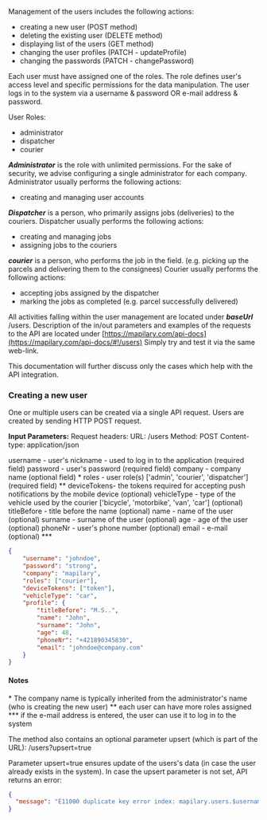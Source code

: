 Management of the users includes the following actions:

* creating a new user (POST method)
* deleting the existing user (DELETE method)
* displaying list of the users  (GET method)
* changing the user profiles (PATCH - updateProfile)
* changing the passwords (PATCH - changePassword)

Each user must have assigned one of the roles. The role defines user's access level and specific permissions 
for the data manipulation. The user logs in to the system via a username & password OR e-mail address & password. 

User Roles:

* administrator
* dispatcher
* courier

***Administrator*** is the role with unlimited permissions. For the sake of security, we advise configuring a single administrator for each company.
Administrator usually performs the following actions:

* creating and managing user accounts


***Dispatcher*** is a person, who primarily assigns jobs (deliveries) to the couriers.
Dispatcher usually performs the following actions:

* creating and managing jobs
* assigning jobs to the couriers


***courier*** is a person, who performs the job in the field. (e.g. picking up the parcels and delivering them to the consignees)
Courier usually performs the following actions:

* accepting jobs assigned by the dispatcher
* marking the jobs as completed (e.g. parcel successfully delivered)

All activities falling within the user management are located under ***baseUrl*** /users.
Description of the in/out parameters and examples of the requests to the API are located under 
[https://mapilary.com/api-docs](https://mapilary.com/api-docs/#!/users)
Simply try and test it via the same web-link.


This documentation will further discuss only the cases which help with the API integration.

### Creating a new user

One or multiple users can be created via a single API request.
Users are created by sending HTTP POST request.

**Input Parameters:**
Request headers:
URL: /users
Method: POST
Content-type: application/json

username    - user's nickname - used to log in to the application (required field)
password    - user's password (required field)
company     - company name (optional field) *
roles       - user role(s) ['admin', 'courier', 'dispatcher'] (required field) **
deviceTokens- the tokens required for accepting push notifications by the mobile device (optional)
vehicleType - type of the vehicle used by the courier ['bicycle', 'motorbike', 'van', 'car'] (optional)
titleBefore - title before the name (optional)
name        - name of the user (optional)
surname     - surname of the user (optional)
age         - age of the user (optional)
phoneNr     - user's phone number (optional)
email       - e-mail (optional) ***

```json
{
    "username": "johndoe",
    "password": "strong",
    "company": "mapilary",
    "roles": ["courier"],
    "deviceTokens": ["token"],
    "vehicleType": "car",
    "profile": {
        "titleBefore": "M.S..",
        "name": "John",
        "surname": "John",
        "age": 48,
        "phoneNr": "+421890345830",
        "email": "johndoe@company.com"
    }
}
```
#### Notes
\*  The company name is typically inherited from the administrator's name (who is creating the new user)
** each user can have more roles assigned
*** if the e-mail address is entered, the user can use it to log in to the system

The method also contains an optional parameter upsert (which is part of the URL): /users?upsert=true

Parameter upsert=true ensures update of the users's data (in case the user already exists in the system). 
In case the upsert parameter is not set, API returns an error:

```json
{
  "message": "E11000 duplicate key error index: mapilary.users.$username_1  dup key: { : \"johndoe\" }"
}
```
